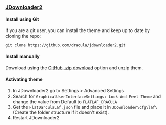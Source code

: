 ### [JDownloader2](https://jdownloader.org/)

#### Install using Git

If you are a git user, you can install the theme and keep up to date by cloning the repo:

    git clone https://github.com/dracula/jdownloader2.git

#### Install manually

Download using the [GitHub .zip download](https://github.com/dracula/jdownloader2/archive/master.zip) option and unzip them.

#### Activating theme

1. In JDownloader2 go to Settings > Advanced Settings
2. Search for `GraphicalUserInterfaceSettings: Look And Feel Theme` and change the value from Default to `FLATLAF_DRACULA`
3. Get the `FlatDarculaLaf.json` file and place it in `JDownloader\cfg\laf\` (Create the folder structure if it doesn't exist). 
4. Restart JDownloader2
